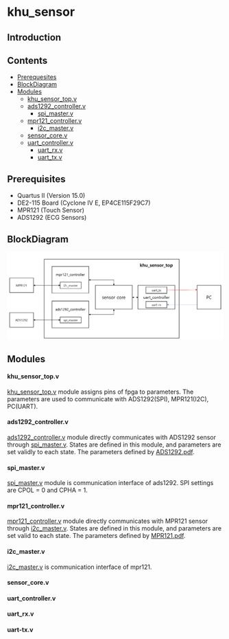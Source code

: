 # khu_sensor

## Introduction

## Contents

* [Prerequesites](#prerequisites)
* [BlockDiagram](#BlockDiagram)
* [Modules](#Modules)
   - [khu_sensor_top.v](#khu_sensor_top.v)
   - [ads1292_controller.v](#ads1292_controller.v)
     + [spi_master.v](#spi_master.v)  
   - [mpr121_controller.v](#mpr121_controller.v)
     + [i2c_master.v](#i2c_master.v)
   - [sensor_core.v](#sensor_core.v)
   - [uart_controller.v](#uart_controller.v)
     + [uart_rx.v](#uart_rx.v)
      + [uart_tx.v](#uart_tx.v)




## Prerequisites

- Quartus II (Version 15.0)
- DE2-115 Board (Cyclone IV E, EP4CE115F29C7)
- MPR121 (Touch Sensor)
- ADS1292 (ECG Sensors)


## BlockDiagram
![Block Diagram](khu_sensor_blockdiagram.png)


## Modules

#### khu_sensor_top.v
[khu_sensor_top.v](./khu_sensor/Source/khu_seonsor_top.v) module assigns pins of fpga to parameters. The parameters are used to communicate with ADS1292(SPI), MPR121(I2C), PC(UART).

#### ads1292_controller.v
[ads1292_controller.v](./khu_sensor/Source/ads1292_controller.v) module directly communicates with ADS1292 sensor through [spi_master.v](./khu_sensor/Source/spi_master.v). States are defined in this module, and parameters are set validly to each state. The parameters defined by [ADS1292.pdf](./reference/ADS1292/ADS1292.pdf).        

#### spi_master.v
[spi_master.v](./khu_sensor/Source/spi_master.v) module is communication interface of ads1292.
SPI settings are CPOL = 0 and CPHA = 1.

#### mpr121_controller.v
[mpr121_controller.v](./khu_sensor/Source/mpr121_controller.v) module directly communicates with MPR121 sensor through [i2c_master.v](./khu_sensor/Source/i2c_master.v). States are defined in this module, and parameters are set valid to each state. The parameters defined by [MPR121.pdf](./reference/MPR121/MPR121.pdf).           


#### i2c_master.v
[i2c_master.v](./khu_sensor/Source/i2c_master.v) is communication interface of mpr121.

#### sensor_core.v
#### uart_controller.v
#### uart_rx.v
#### uart-tx.v
